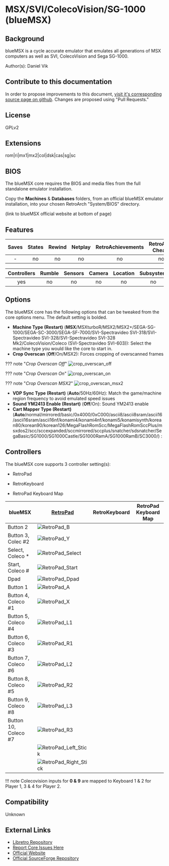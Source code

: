 # MSX/SVI/ColecoVision/SG-1000 (blueMSX)

## Background

blueMSX is a cycle accurate emulator that emulates all generations of MSX computers as well as SVI, ColecoVision and Sega SG-1000.

Author(s): Daniel Vik

## Contribute to this documentation

In order to propose improvements to this document, [visit it's corresponding source page on github](https://github.com/libretro/docs/tree/master/docs/library/bluemsx.md). Changes are proposed using "Pull Requests."

## License

GPLv2

## Extensions

rom|ri|mx1|mx2|col|dsk|cas|sg|sc

## BIOS

The blueMSX core requires the BIOS and media files from the full standalone emulator installation.

Copy the **Machines** & **Databases** folders, from an official blueMSX emulator installation, into your chosen RetroArch "System/BIOS" directory.

(link to blueMSX official website at bottom of page)

## Features

| Saves | States      | Rewind | Netplay | RetroAchievements | RetroArch Cheats | Native Cheats |
|:-----:|:-----------:|:------:|:-------:|:-----------------:|:----------------:|:-------------:|
|   -   |    no       |   no   |  no     |       no          |   no             | no            |

| Controllers     | Rumble | Sensors | Camera | Location | Subsystem     |
|:---------------:|:------:|:-------:|:------:|:--------:|:-------------:|
|       yes        |  no   |   no    |  no    |   no     |      no       |

## Options

The blueMSX core has the following options that can be tweaked from the core options menu. The default setting is bolded.

- **Machine Type (Restart)** (**MSX**/MSXturboR/MSX2/MSX2+/SEGA-SG-1000/SEGA-SC-3000/SEGA-SF-7000/SVI-Spectravideo SVI-318/SVI-Spectravideo SVI-328/SVI-Spectravideo SVI-328 Mk2/ColecoVision/Coleco (SVI-Spectravideo SVI-603)): Select the machine type you would like the core to start in. 
- **Crop Overscan** (**Off**/On/MSX2): Forces cropping of overscanned frames

??? note "*Crop Overscan Off*"
    ![crop_overscan_off](images\Cores\bluemsx\crop_overscan_off.png)

??? note "*Crop Overscan On*"
    ![crop_overscan_on](images\Cores\bluemsx\crop_overscan_on.png)

??? note "*Crop Overscan MSX2*"
    ![crop_overscan_msx2](images\Cores\bluemsx\crop_overscan_msx2.png)

- **VDP Sync Type (Restart)** (**Auto**/50Hz/60Hz): Match the game/machine region frequency to avoid emulated speed issues
- **Sound YM2413 Enable (Restart)** (**Off**/On): Sound YM2413 enable
- **Cart Mapper Type (Restart)** (**Auto**/normal/mirrored/basic/0x4000/0xC000/ascii8/ascii8sram/ascii16/ascii16sram/ascii16nf/konami4/konami4nf/konami5/konamisynth/korean80/korean90/korean126/MegaFlashRomScc/MegaFlashRomSccPlus/msxdos2/scc/sccexpanded/sccmirrored/sccplus/snatcher/sdsnatcher/SegaBasic/SG1000/SG1000Castle/SG1000RamA/SG1000RamB/SC3000/)
: 
## Controllers

The blueMSX core supports 3 controller setting(s):

* RetroPad

* RetroKeyboard

* RetroPad Keyboard Map

| blueMSX              | [RetroPad](RetroPad)                                           | RetroKeyboard | RetroPad Keyboard Map |
|----------------------|----------------------------------------------------------------|---------------|-----------------------|
| Button 2             | ![RetroPad_B](images/RetroPad/Retro_B_Round.png)               |               |                       |
| Button 3, Colec #2   | ![RetroPad_Y](images/RetroPad/Retro_Y_Round.png)               |               |                       |
| Select, Coleco *     | ![RetroPad_Select](images/RetroPad/Retro_Select.png)           |               |                       |
| Start, Coleco #      | ![RetroPad_Start](images/RetroPad/Retro_Start.png)             |               |                       |
| Dpad                 | ![RetroPad_Dpad](images/RetroPad/Retro_Dpad.png)               |               |                       |
| Button 1             | ![RetroPad_A](images/RetroPad/Retro_A_Round.png)               |               |                       |
| Button 4, Coleco #1  | ![RetroPad_X](images/RetroPad/Retro_X_Round.png)               |               |                       |
| Button 5, Coleco #4  | ![RetroPad_L1](images/RetroPad/Retro_L1.png)                   |               |                       |
| Button 6, Coleco #3  | ![RetroPad_R1](images/RetroPad/Retro_R1.png)                   |               |                       |
| Button 7, Coleco #6  | ![RetroPad_L2](images/RetroPad/Retro_L2_Temp.png)              |               |                       |
| Button 8, Coleco #5  | ![RetroPad_R2](images/RetroPad/Retro_R2.png)                   |               |                       |
| Button 9, Coleco #8  | ![RetroPad_L3](images/RetroPad/Retro_L3.png)                   |               |                       |
| Button 10, Coleco #7 | ![RetroPad_R3](images/RetroPad/Retro_R3.png)                   |               |                       |
|                      | ![RetroPad_Left_Stick](images/RetroPad/Retro_Left_Stick.png)   |               |                       |
|                      | ![RetroPad_Right_Stick](images/RetroPad/Retro_Right_Stick.png) |               |                       |

!!! note
    Colecovision inputs for **0 & 9** are mapped to Keyboard 1 & 2 for Player 1, 3 & 4 for Player 2.

## Compatibility

Unknown

## External Links

* [Libretro Repository](https://github.com/libretro/blueMSX-libretro)
* [Report Core Issues Here](https://github.com/libretro/libretro-meta)
* [Official Website](http://bluemsx.com/)
* [Official SourceForge Repository](http://sourceforge.net/projects/bluemsx/)
